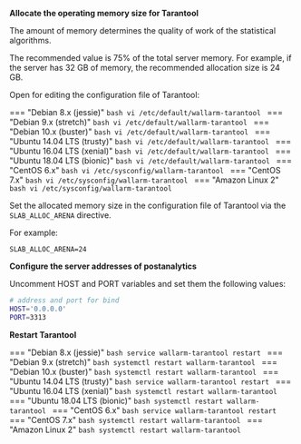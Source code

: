 **Allocate the operating memory size for Tarantool**

The amount of memory determines the quality of work of the statistical algorithms.

The recommended value is 75% of the total server memory. For example, if the server has 32 GB of memory, the recommended allocation size is 24 GB.

Open for editing the configuration file of Tarantool:

=== "Debian 8.x (jessie)"
    ```bash
    vi /etc/default/wallarm-tarantool
    ```
=== "Debian 9.x (stretch)"
    ```bash
    vi /etc/default/wallarm-tarantool
    ```
=== "Debian 10.x (buster)"
    ```bash
    vi /etc/default/wallarm-tarantool
    ```
=== "Ubuntu 14.04 LTS (trusty)"
    ```bash
    vi /etc/default/wallarm-tarantool
    ```
=== "Ubuntu 16.04 LTS (xenial)"
    ```bash
    vi /etc/default/wallarm-tarantool
    ```
=== "Ubuntu 18.04 LTS (bionic)"
    ```bash
    vi /etc/default/wallarm-tarantool
    ```
=== "CentOS 6.x"
    ```bash
    vi /etc/sysconfig/wallarm-tarantool
    ```
=== "CentOS 7.x"
    ```bash
    vi /etc/sysconfig/wallarm-tarantool
    ```
=== "Amazon Linux 2"
    ```bash
    vi /etc/sysconfig/wallarm-tarantool
    ```

Set the allocated memory size in the configuration file of Tarantool via the
`SLAB_ALLOC_ARENA` directive.

For example:

```
SLAB_ALLOC_ARENA=24
```

**Configure the server addresses of postanalytics**

Uncomment HOST and PORT variables and set them the following values:

``` bash
# address and port for bind
HOST='0.0.0.0'
PORT=3313
```

**Restart Tarantool**

=== "Debian 8.x (jessie)"
    ```bash
    service wallarm-tarantool restart
    ```
=== "Debian 9.x (stretch)"
    ```bash
    systemctl restart wallarm-tarantool
    ```
=== "Debian 10.x (buster)"
    ```bash
    systemctl restart wallarm-tarantool
    ```
=== "Ubuntu 14.04 LTS (trusty)"
    ```bash
    service wallarm-tarantool restart
    ```
=== "Ubuntu 16.04 LTS (xenial)"
    ```bash
    systemctl restart wallarm-tarantool
    ```
=== "Ubuntu 18.04 LTS (bionic)"
    ```bash
    systemctl restart wallarm-tarantool
    ```
=== "CentOS 6.x"
    ```bash
    service wallarm-tarantool restart
    ```
=== "CentOS 7.x"
    ```bash
    systemctl restart wallarm-tarantool
    ```
=== "Amazon Linux 2"
    ```bash
    systemctl restart wallarm-tarantool
    ```
